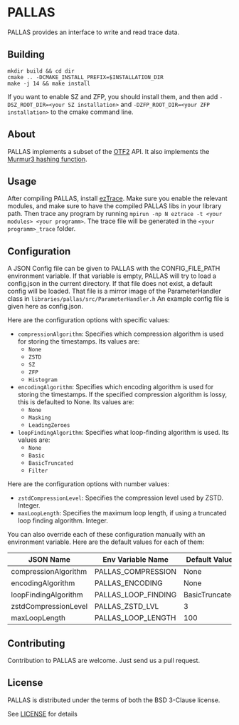 # PALLAS

PALLAS provides an interface to write and read trace data.

## Building

```
mkdir build && cd dir
cmake .. -DCMAKE_INSTALL_PREFIX=$INSTALLATION_DIR
make -j 14 && make install
```

If you want to enable SZ and ZFP, you should install them, and then add `-DSZ_ROOT_DIR=<your SZ installation>`
and `-DZFP_ROOT_DIR=<your ZFP installation>` to the cmake command line.

## About

PALLAS implements a subset of the [OTF2](https://www.vi-hps.org/projects/score-p) API.
It also implements the [Murmur3 hashing function](https://github.com/PeterScott/murmur3).

## Usage

After compiling PALLAS, install [ezTrace](https://eztrace.gitlab.io/eztrace).
Make sure you enable the relevant modules, and make sure to have the compiled PALLAS libs in your library path.
Then trace any program by running `mpirun -np N eztrace -t <your modules> <your programm>`.
The trace file will be generated in the `<your programm>_trace` folder.

## Configuration

A JSON Config file can be given to PALLAS with the CONFIG_FILE_PATH environment variable.
If that variable is empty, PALLAS will try to load a config.json in the current directory.
If that file does not exist, a default config will be loaded.
That file is a mirror image of the ParameterHandler class in `libraries/pallas/src/ParameterHandler.h`
An example config file is given here as config.json.

Here are the configuration options with specific values:

- `compressionAlgorithm`: Specifies which compression algorithm is used for storing the timestamps. Its values are:
  - `None`
  - `ZSTD`
  - `SZ`
  - `ZFP`
  - `Histogram`
- `encodingAlgorithm`: Specifies which encoding algorithm is used for storing the timestamps. If the specified
  compression algorithm is lossy, this is defaulted to None. Its values are:
  - `None`
  - `Masking`
  - `LeadingZeroes`
- `loopFindingAlgorithm`: Specifies what loop-finding algorithm is used. Its values are:
  - `None`
  - `Basic`
  - `BasicTruncated`
  - `Filter`

Here are the configuration options with number values:

- `zstdCompressionLevel`: Specifies the compression level used by ZSTD. Integer.
- `maxLoopLength`: Specifies the maximum loop length, if using a truncated loop finding algorithm. Integer.

You can also override each of these configuration manually with an environment variable.
Here are the default values for each of them:

| JSON Name            | Env Variable Name | Default Value  |
|----------------------|-------------------|----------------|
| compressionAlgorithm | PALLAS_COMPRESSION   | None           |
| encodingAlgorithm    | PALLAS_ENCODING      | None           |
| loopFindingAlgorithm | PALLAS_LOOP_FINDING  | BasicTruncated |
| zstdCompressionLevel | PALLAS_ZSTD_LVL      | 3              |
| maxLoopLength        | PALLAS_LOOP_LENGTH   | 100            |

## Contributing

Contribution to PALLAS are welcome. Just send us a pull request.

## License
PALLAS is distributed under the terms of both the BSD 3-Clause license.

See [LICENSE](LICENSE) for details
